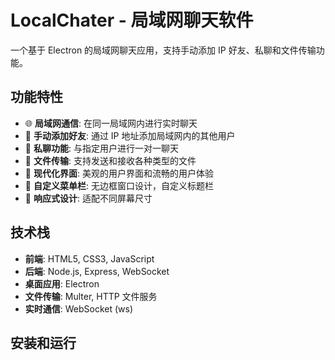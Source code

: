 # LocalChater - 局域网聊天软件

一个基于 Electron 的局域网聊天应用，支持手动添加 IP 好友、私聊和文件传输功能。

## 功能特性

- 🌐 **局域网通信**: 在同一局域网内进行实时聊天
- 👥 **手动添加好友**: 通过 IP 地址添加局域网内的其他用户
- 💬 **私聊功能**: 与指定用户进行一对一聊天
- 📁 **文件传输**: 支持发送和接收各种类型的文件
- 🎨 **现代化界面**: 美观的用户界面和流畅的用户体验
- 🔧 **自定义菜单栏**: 无边框窗口设计，自定义标题栏
- 📱 **响应式设计**: 适配不同屏幕尺寸

## 技术栈

- **前端**: HTML5, CSS3, JavaScript
- **后端**: Node.js, Express, WebSocket
- **桌面应用**: Electron
- **文件传输**: Multer, HTTP 文件服务
- **实时通信**: WebSocket (ws)

## 安装和运行
